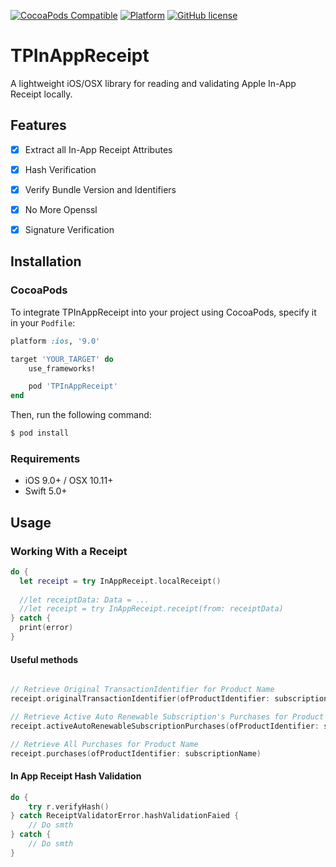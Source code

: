 [![CocoaPods Compatible](https://img.shields.io/cocoapods/v/TPInAppReceipt.svg)](https://img.shields.io/cocoapods/v/TPInAppReceipt.svg)
[![Platform](https://img.shields.io/cocoapods/p/TPInAppReceipt.svg?style=flat)]()
[![GitHub license](https://img.shields.io/badge/license-MIT-blue.svg)](https://raw.githubusercontent.com/tikhop/TPInAppReceipt/master/LICENSE)
# TPInAppReceipt

A lightweight iOS/OSX library for reading and validating Apple In-App Receipt locally.

## Features

- [x] Extract all In-App Receipt Attributes
- [x] Hash Verification
- [x] Verify Bundle Version and Identifiers
- [x] No More Openssl
- [x] Signature Verification


Installation
------------

### CocoaPods

To integrate TPInAppReceipt into your project using CocoaPods, specify it in your `Podfile`:

```ruby
platform :ios, '9.0'

target 'YOUR_TARGET' do
    use_frameworks!

    pod 'TPInAppReceipt'
end

```

Then, run the following command:

```bash
$ pod install
```

### Requirements

- iOS 9.0+ / OSX 10.11+
- Swift 5.0+

Usage
-------------

### Working With a Receipt

```swift
do {
  let receipt = try InAppReceipt.localReceipt() 
  
  //let receiptData: Data = ...
  //let receipt = try InAppReceipt.receipt(from: receiptData)
} catch {
  print(error)
}
```

#### Useful methods

```swift

// Retrieve Original TransactionIdentifier for Product Name
receipt.originalTransactionIdentifier(ofProductIdentifier: subscriptionName)

// Retrieve Active Auto Renewable Subscription's Purchases for Product Name and Specific Date
receipt.activeAutoRenewableSubscriptionPurchases(ofProductIdentifier: subscriptionName, forDate: Date())

// Retrieve All Purchases for Product Name
receipt.purchases(ofProductIdentifier: subscriptionName)

```

#### In App Receipt Hash Validation

```swift
do {
    try r.verifyHash()
} catch ReceiptValidatorError.hashValidationFaied {
    // Do smth
} catch {
    // Do smth
}
```
